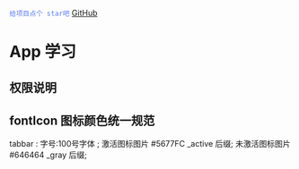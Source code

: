 <font color="#5677fc">`给项目点个 star吧`</font> [GitHub](https://github.com/zhaoxianfang/weisifang-app)

# App 学习

## 权限说明

[](https://blog.csdn.net/qq_45499633/article/details/124227154)
[](https://blog.csdn.net/t252536tty/article/details/51250162)

## fontIcon 图标颜色统一规范
tabbar : 
字号:100号字体 ;
激活图标图片   #5677FC _active 后缀; 
未激活图标图片 #646464 _gray 后缀; 